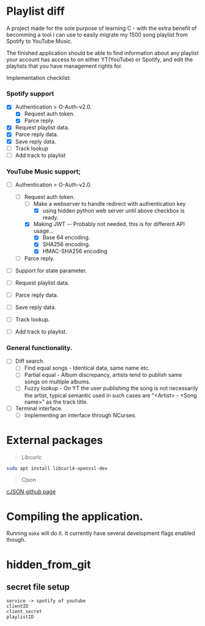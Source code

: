 # Playlist diff

A project made for the sole purpose of learning C - with the extra benefit of becomming a tool i can use to easily migrate my 1500 song playlist from Spotify to YouTube Music.

The finished application should be able to find information about any playlist your account has access to on either YT(YouTube) or Spotify, and edit the playlists that you have management rights for.

Implementation checklist:

### Spotify support
- [x] Authentication > O-Auth-v2.0.
  - [x] Request auth token.
  - [x] Parce reply.
- [x] Request playlist data.
- [x] Parce reply data.
- [x] Save reply data.
- [ ] Track lookup
- [ ] Add track to playlist

### YouTube Music support;
- [ ] Authentication > O-Auth-v2.0.
  - [ ] Request auth token.
    - [ ] Make a webserver to handle redirect with authentication key
      - [x] using hidden python web server until above checkbox is ready. 
    - [x] Making JWT  -- Probably not needed, this is for different API usage...
      - [x] Base 64 encoding.
      - [x] SHA256 encoding.
      - [x] HMAC-SHA256 encoding
  - [ ] Parce reply.
- [ ] Support for state parameter.
- [ ] Request playlist data.

- [ ] Parce reply data.
- [ ] Save reply data.
- [ ] Track lookup.
- [ ] Add track to playlist.

### General functionality.
- [ ] Diff search.
  - [ ] Find equal songs - Identical data, same name etc.
  - [ ] Partial equal - Album discrepancy, artists tend to publish same songs on multiple albums.
  - [ ] Fuzzy lookup - On YT the user publishing the song is not necessarily the artist, typical semantic used in such cases are "\<Artist> - \<Song name>" as the track title.
- [ ] Terminal interface.
  - [ ] Implementing an interface through NCurses.

# External packages

> Libcurlc
```sh
sudo apt install libcurl4-openssl-dev
```
> Cjson

[cJSON github page](https://github.com/DaveGamble/cJSON?tab=readme-ov-file#cmake)

# Compiling the application.
Running `make` will do it. It currently have several development flags enabled though.

# hidden_from_git
## secret file setup
```
service -> spotify of youtube
clientID
client_secret
playlistID
```

